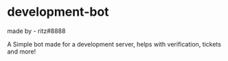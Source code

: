 # development-bot
made by - ritz#8888  

A Simple bot made for a development server, helps with verification, tickets and more!
